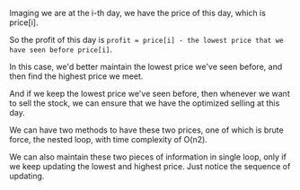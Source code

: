 Imaging we are at the i-th day, we have the price of this day, which is price[i].

So the profit of this day is `profit = price[i] - the lowest price that we have seen before price[i]`.

In this case, we'd better maintain the lowest price we've seen before, and then find the highest price we meet.

And if we keep the lowest price we've seen before, then whenever we want to sell the stock, we can ensure that we have the optimized selling at this day.

We can have two methods to have these two prices, one of which is brute force, the nested loop, with time complexity of O(n2).

We can also maintain these two pieces of information in single loop, only if we keep updating the lowest and highest price. Just notice the sequence of updating.
